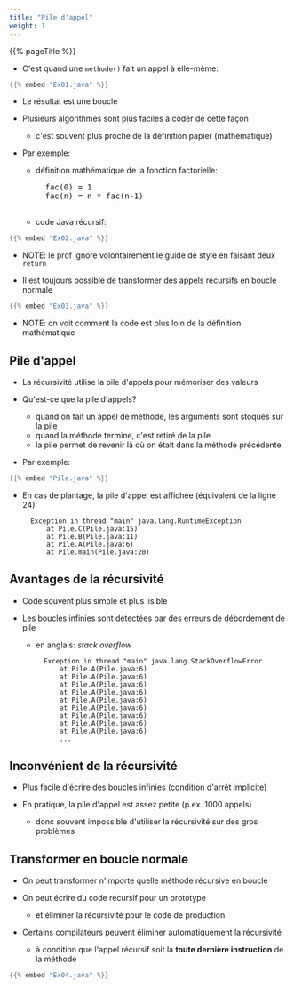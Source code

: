 ```yaml
---
title: "Pile d'appel"
weight: 1
---
```



{{% pageTitle %}}


* C'est quand une `methode()` fait un appel à elle-même:

```java
{{% embed "Ex01.java" %}}
```


* Le résultat est une boucle

* Plusieurs algorithmes sont plus faciles à coder de cette façon
    * c'est souvent plus proche de la définition papier (mathématique)

* Par exemple:
    * définition mathématique de la fonction factorielle:

        <pre>
        fac(0) = 1
        fac(n) = n * fac(n-1)
        </pre>

    * code Java récursif:

```java
{{% embed "Ex02.java" %}}
```

* NOTE: le prof ignore volontairement le guide de style en faisant deux `return`

* Il est toujours possible de transformer des appels récursifs en boucle normale

```java
{{% embed "Ex03.java" %}}
```

* NOTE: on voit comment la code est plus loin de la définition mathématique

## Pile d'appel


* La récursivité utilise la pile d'appels pour mémoriser des valeurs

* Qu'est-ce que la pile d'appels?
    * quand on fait un appel de méthode, les arguments sont stoqués sur la pile
    * quand la méthode termine, c'est retiré de la pile
    * la pile permet de revenir là où on était dans la méthode précédente

* Par exemple:

```java
{{% embed "Pile.java" %}}
```

* En cas de plantage, la pile d'appel est affichée (équivalent de la ligne 24):

        Exception in thread "main" java.lang.RuntimeException
	        at Pile.C(Pile.java:15)
	        at Pile.B(Pile.java:11)
	        at Pile.A(Pile.java:6)
	        at Pile.main(Pile.java:20)



## Avantages de la récursivité


* Code souvent plus simple et plus lisible

* Les boucles infinies sont détectées par des erreurs de débordement de pile 
    * en anglais: *stack overflow*

            Exception in thread "main" java.lang.StackOverflowError
                at Pile.A(Pile.java:6)
                at Pile.A(Pile.java:6)
                at Pile.A(Pile.java:6)
                at Pile.A(Pile.java:6)
                at Pile.A(Pile.java:6)
                at Pile.A(Pile.java:6)
                at Pile.A(Pile.java:6)
                at Pile.A(Pile.java:6)
                at Pile.A(Pile.java:6)
                ...


## Inconvénient de la récursivité

* Plus facile d'écrire des boucles infinies (condition d'arrêt implicite)

* En pratique, la pile d'appel est assez petite (p.ex. 1000 appels)
    * donc souvent impossible d'utiliser la récursivité sur des gros problèmes
    <!--* (à moins que le nombre d'appels soit `O(log(n) comme pour le tri fusion)`-->


## Transformer en boucle normale

* On peut transformer n'importe quelle méthode récursive en boucle

* On peut écrire du code récursif pour un prototype 
    * et éliminer la récursivité pour le code de production


* Certains compilateurs peuvent éliminer automatiquement la récursivité
    * à condition que l'appel récursif soit la **toute dernière instruction** de la méthode

```java
{{% embed "Ex04.java" %}}
```


